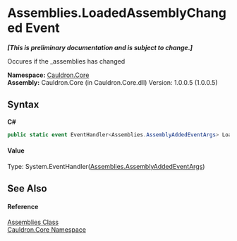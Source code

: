 # Assemblies.LoadedAssemblyChanged Event
 _**\[This is preliminary documentation and is subject to change.\]**_

Occures if the _assemblies has changed

**Namespace:**&nbsp;<a href="N_Cauldron_Core">Cauldron.Core</a><br />**Assembly:**&nbsp;Cauldron.Core (in Cauldron.Core.dll) Version: 1.0.0.5 (1.0.0.5)

## Syntax

**C#**<br />
``` C#
public static event EventHandler<Assemblies.AssemblyAddedEventArgs> LoadedAssemblyChanged
```


#### Value
Type: System.EventHandler(<a href="T_Cauldron_Core_Assemblies_AssemblyAddedEventArgs">Assemblies.AssemblyAddedEventArgs</a>)

## See Also


#### Reference
<a href="T_Cauldron_Core_Assemblies">Assemblies Class</a><br /><a href="N_Cauldron_Core">Cauldron.Core Namespace</a><br />